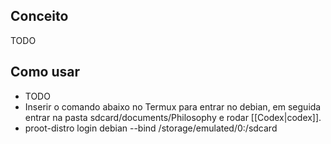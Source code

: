 ## Conceito
TODO

## Como usar
* TODO
* Inserir o comando abaixo no Termux para entrar no debian, em seguida entrar na pasta sdcard/documents/Philosophy e rodar [[Codex|codex]].
* proot-distro login debian --bind /storage/emulated/0:/sdcard